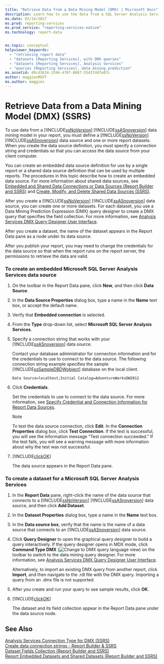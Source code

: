 ```yaml
---
title: "Retrieve Data from a Data Mining Model (DMX) | Microsoft Docs"
description: Learn how to use the data from a SQL Server Analysis Services (SSRS) data mining model in your report.
ms.date: 03/14/2017
ms.prod: reporting-services
ms.prod_service: "reporting-services-native"
ms.technology: report-data


ms.topic: conceptual
helpviewer_keywords: 
  - "retrieving report data"
  - "datasets [Reporting Services], with DMX queries"
  - "datasets [Reporting Services], Analysis Services"
  - "queries [Reporting Services], data mining prediction"
ms.assetid: d9cd3624-1594-4707-8887-55437dd7e07c
author: maggiesMSFT
ms.author: maggies
---
```

# Retrieve Data from a Data Mining Model (DMX) (SSRS)
  To use data from a [!INCLUDE[ssNoVersion](../../includes/ssnoversion-md.md)] [!INCLUDE[ssASnoversion](../../includes/ssasnoversion-md.md)] data mining model in your report, you must define a [!INCLUDE[ssNoVersion](../../includes/ssnoversion-md.md)] [!INCLUDE[ssASnoversion](../../includes/ssasnoversion-md.md)] data source and one or more report datasets. When you create the data source definition, you must specify a connection string and credentials so that you can access the data source from your client computer.  
  
 You can create an embedded data source definition for use by a single report or a shared data source definition that can be used by multiple reports. The procedures in this topic describe how to create an embedded data source. For more information about shared data sources, see [Embedded and Shared Data Connections or Data Sources &#40;Report Builder and SSRS&#41;](https://msdn.microsoft.com/library/f417782c-b85a-4c4d-8a40-839176daba56) and [Create, Modify, and Delete Shared Data Sources &#40;SSRS&#41;](../../reporting-services/report-data/create-modify-and-delete-shared-data-sources-ssrs.md).  
  
 After you create a [!INCLUDE[ssNoVersion](../../includes/ssnoversion-md.md)] [!INCLUDE[ssASnoversion](../../includes/ssasnoversion-md.md)] data source, you can create one or more datasets. For each dataset, you use a Data Mining Prediction Expression (DMX) query designer to create a DMX query that specifies the field collection. For more information, see [Analysis Services DMX Query Designer User Interface](../../reporting-services/report-data/analysis-services-dmx-query-designer-user-interface.md).  
  
 After you create a dataset, the name of the dataset appears in the Report Data pane as a node under its data source.  
  
 After you publish your report, you may need to change the credentials for the data source so that when the report runs on the report server, the permissions to retrieve the data are valid.  
  
### To create an embedded Microsoft SQL Server Analysis Services data source  
  
1.  On the toolbar in the Report Data pane, click **New**, and then click **Data Source**.  
  
2.  In the **Data Source Properties** dialog box, type a name in the **Name** text box, or accept the default name.  
  
3.  Verify that **Embedded connection** is selected.  
  
4.  From the **Type** drop-down list, select **Microsoft SQL Server Analysis Services**.  
  
5.  Specify a connection string that works with your [!INCLUDE[ssASnoversion](../../includes/ssasnoversion-md.md)] data source.  
  
     Contact your database administrator for connection information and for the credentials to use to connect to the data source. The following connection string example specifies the sample [!INCLUDE[ssSampleDBDWobject](../../includes/sssampledbdwobject-md.md)] database on the local client.  
  
    ```  
    Data Source=localhost;Initial Catalog=AdventureWorksDW2012  
    ```  
  
6.  Click **Credentials**.  
  
     Set the credentials to use to connect to the data source. For more information, see [Specify Credential and Connection Information for Report Data Sources](../../reporting-services/report-data/specify-credential-and-connection-information-for-report-data-sources.md).  
  
    > [!NOTE]  
    >  To test the data source connection, click **Edit**. In the **Connection Properties** dialog box, click **Test Connection**. If the test is successful, you will see the information message "Test connection succeeded." If the test fails, you will see a warning message with more information about why the test was not successful.  
  
7.  [!INCLUDE[clickOK](../../includes/clickok-md.md)]  
  
     The data source appears in the Report Data pane.  
  
### To create a dataset for a Microsoft SQL Server Analysis Services  
  
1.  In the **Report Data** pane, right-click the name of the data source that connects to a [!INCLUDE[ssNoVersion](../../includes/ssnoversion-md.md)] [!INCLUDE[ssASnoversion](../../includes/ssasnoversion-md.md)] data source, and then click **Add Dataset**.  
  
2.  In the **Dataset Properties** dialog box, type a name in the **Name** text box.  
  
3.  In the **Data source box**, verify that the name is the name of a data source that connects to an [!INCLUDE[ssASnoversion](../../includes/ssasnoversion-md.md)] data source.  
  
4.  Click **Query Designer** to open the graphical query designer to build a query interactively. If the query designer opens in MDX mode, click **Command Type DMX** (![Change to DMX query language view](../../reporting-services/report-data/media/rsqdicon-commandtypedmx.gif "Change to DMX query language view")) on the toolbar to switch to the data mining query designer. For more information, see [Analysis Services DMX Query Designer User Interface](../../reporting-services/report-data/analysis-services-dmx-query-designer-user-interface.md).  
  
     Alternatively, to import an existing DMX query from another report, click **Import**, and then navigate to the .rdl file with the DMX query. Importing a query from an .dmx file is not supported.  
  
5.  After you create and run your query to see sample results, click **OK**.  
  
6.  [!INCLUDE[clickOK](../../includes/clickok-md.md)]  
  
     The dataset and its field collection appear in the Report Data pane under the data source node.  
  
## See Also  
 [Analysis Services Connection Type for DMX &#40;SSRS&#41;](../../reporting-services/report-data/analysis-services-connection-type-for-dmx-ssrs.md)   
 [Create data connection strings - Report Builder & SSRS](../../reporting-services/report-data/data-connections-data-sources-and-connection-strings-report-builder-and-ssrs.md)   
 [Dataset Fields Collection &#40;Report Builder and SSRS&#41;](../../reporting-services/report-data/dataset-fields-collection-report-builder-and-ssrs.md)   
 [Report Embedded Datasets and Shared Datasets &#40;Report Builder and SSRS&#41;](../../reporting-services/report-data/report-embedded-datasets-and-shared-datasets-report-builder-and-ssrs.md)  
  
  
